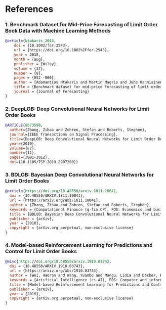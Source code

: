 # References

### 1. Benchmark Dataset for Mid-Price Forecasting of Limit Order Book Data with Machine Learning Methods
```bibtex
@article{Ntakaris_2018,
	doi = {10.1002/for.2543},
	url = {https://doi.org/10.1002%2Ffor.2543},
	year = 2018,
	month = {aug},
	publisher = {Wiley},
	volume = {37},
	number = {8},
	pages = {852--866},
	author = {Adamantios Ntakaris and Martin Magris and Juho Kanniainen and Moncef Gabbouj and Alexandros Iosifidis},
	title = {Benchmark dataset for mid-price forecasting of limit order book data with machine learning methods},
	journal = {Journal of Forecasting}
}
```

### 2. DeepLOB: Deep Convolutional Neural Networks for Limit Order Books
```bibtex
@ARTICLE{8673598,
  author={Zhang, Zihao and Zohren, Stefan and Roberts, Stephen},
  journal={IEEE Transactions on Signal Processing}, 
  title={DeepLOB: Deep Convolutional Neural Networks for Limit Order Books}, 
  year={2019},
  volume={67},
  number={11},
  pages={3001-3012},
  doi={10.1109/TSP.2019.2907260}}
```

### 3. BDLOB: Bayesian Deep Convolutional Neural Networks for Limit Order Books
```bibtex
@article{https://doi.org/10.48550/arxiv.1811.10041,
  doi = {10.48550/ARXIV.1811.10041},
  url = {https://arxiv.org/abs/1811.10041},
  author = {Zhang, Zihao and Zohren, Stefan and Roberts, Stephen},
  keywords = {Computational Finance (q-fin.CP), FOS: Economics and business, FOS: Economics and business},
  title = {BDLOB: Bayesian Deep Convolutional Neural Networks for Limit Order Books},
  publisher = {arXiv},
  year = {2018},
  copyright = {arXiv.org perpetual, non-exclusive license}
}
```

### 4. Model-based Reinforcement Learning for Predictions and Control for Limit Order Books
```bibtex
@misc{https://doi.org/10.48550/arxiv.1910.03743,
  doi = {10.48550/ARXIV.1910.03743},
  url = {https://arxiv.org/abs/1910.03743},
  author = {Wei, Haoran and Wang, Yuanbo and Mangu, Lidia and Decker, Keith},
  keywords = {Artificial Intelligence (cs.AI), FOS: Computer and information sciences, FOS: Computer and information sciences},
  title = {Model-based Reinforcement Learning for Predictions and Control for Limit Order Books},
  publisher = {arXiv},
  year = {2019},
  copyright = {arXiv.org perpetual, non-exclusive license}
}
```
